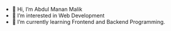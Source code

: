 - 👋 Hi, I’m Abdul Manan Malik
- 👀 I’m interested in Web Development
- 🌱 I’m currently learning Frontend and Backend Programming.

<!---
malikmanan07/malikmanan07 is a ✨ special ✨ repository because its `README.md` (this file) appears on your GitHub profile.
You can click the Preview link to take a look at your changes.
--->
